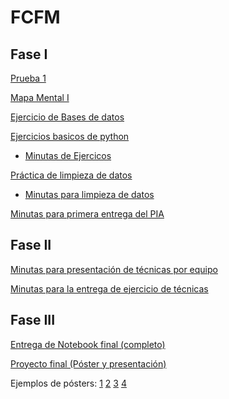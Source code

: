 # FCFM

## Fase I

[Prueba 1](https://github.com/mayraberrones94/FCFM/blob/master/Semana.pdf)

[Mapa Mental I](https://github.com/mayraberrones94/FCFM/blob/master/Clase_Mineria_2020/Mapa%20Mental%20I.pdf)

[Ejercicio de Bases de datos](https://github.com/mayraberrones94/FCFM/blob/master/Clase_Mineria_2020/EjercicioBD.pdf)

[Ejercicios basicos de python](https://github.com/mayraberrones94/FCFM/blob/master/Clase_Mineria_2020/EjerciciosBasicosPython1.ipynb)

- [Minutas de Ejercicos](https://github.com/mayraberrones94/FCFM/blob/master/Clase_Mineria_2020/Ejercicio_python.pdf)

[Práctica de limpieza de datos](https://github.com/mayraberrones94/FCFM/blob/master/Clase_Mineria_2020/P1-Preparacion%20de%20datos.ipynb)

- [Minutas para limpieza de datos](https://github.com/mayraberrones94/FCFM/blob/master/Clase_Mineria_2020/Practica1.pdf)

[Minutas para primera entrega del PIA](https://github.com/mayraberrones94/FCFM/blob/master/Clase_Mineria_2020/Primer%20avance.pdf)

## Fase II

[Minutas para presentación de técnicas por equipo](https://github.com/mayraberrones94/FCFM/blob/master/Clase_Mineria_2020/presentecion%20tecnicas.pdf)

[Minutas para la entrega de ejercicio de técnicas](https://github.com/mayraberrones94/FCFM/blob/master/Clase_Mineria_2020/Evaluacio%CC%81n%20tecnic.pdf)

## Fase III

[Entrega de Notebook final (completo)](https://github.com/mayraberrones94/FCFM/blob/master/Clase_Mineria_2020/Evaluacio%CC%81n%20Notebook.pdf)

[Proyecto final (Póster y presentación)](https://github.com/mayraberrones94/FCFM/blob/master/Clase_Mineria_2020/Evaluacio%CC%81n%20PIA.pdf)

Ejemplos de pósters: [1](https://github.com/mayraberrones94/FCFM/blob/master/Clase_Mineria_2020/POSTER%20PIA%20(1).pdf)
[2](https://github.com/mayraberrones94/FCFM/blob/master/Clase_Mineria_2020/Poster_corr_Mayra.pdf)
[3](https://github.com/mayraberrones94/FCFM/blob/master/Clase_Mineria_2020/Poster%20equipo%206.pdf)
[4](https://github.com/mayraberrones94/FCFM/blob/master/Clase_Mineria_2020/Poster%20Mineria%20de%20Datos%20Equipo%202%20(1).pdf)

